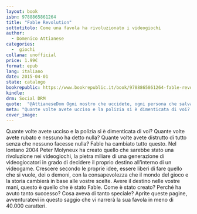 ```yaml
---
layout: book
isbn: 9788865861264
title: "Fable Revolution"
sottotitolo: Come una favola ha rivoluzionato i videogiochi
author:
  - Domenico Attianese
categories:
  -  giochi
collana: unofficial
price: 1.99€
format: epub
lang: italiano
date: 2015-04-01
state: catalogo
bookrepublic: https://www.bookrepublic.it/book/9788865861264-fable-revolution-come-una-favola-ha-rivoluzionato-i-videogiochi/
kindle:
drm: Social DRM
quote:  "@AttianeseDom Ogni mostro che uccidete, ogni persona che salvate, ogni gioiello che rubate, buoni o malvagi, cambierete il mondo per sempre."
meta: "Quante volte avete ucciso e la polizia si è dimenticata di voi? Quante volte avete rubato e nessuno ha detto nulla? Quante volte avete distrutto di tutto senza che nessuno facesse nulla? Fable ha cambiato tutto questo."
cover_image:
---
```

Quante volte avete ucciso e la polizia si è dimenticata di voi? Quante volte avete rubato e nessuno ha detto nulla? Quante volte avete distrutto di tutto senza che nessuno facesse nulla? Fable ha cambiato tutto questo. Nel lontano 2004 Peter Molyneux ha creato quello che sarebbe stato una rivoluzione nei videogiochi, la pietra miliare di una generazione di videogiocatori in grado di decidere il proprio destino all’interno di un videogame. Crescere secondo le proprie idee, essere liberi di fare quello che si vuole, dei o demoni, con la consapevolezza che il mondo del gioco e la storia cambierà in base alle vostre scelte. Avere il destino nelle vostre mani, questo è quello che è stato Fable. Come è stato creato? Perché ha avuto tanto successo? Cosa aveva di tanto speciale? Aprite queste pagine, avventuratevi in questo saggio che vi narrerà la sua favola in meno di 40.000 caratteri.
